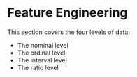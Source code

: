 # Feature Engineering

This section covers the four levels of data:

* The nominal level
* The ordinal level
* The interval level
* The ratio level
